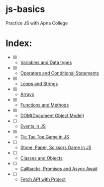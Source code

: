 # js-basics
Practice JS with Apna College
# Index:
- [x] - [Variables and Data types](/L01_VarAndDataTypes.js)
- [x] - [Operators and Conditional Statements](/L02_OperatorsAndConditionalStatements.js)
- [x] - [Loops and Strings](/L03_LoopsAndStrings.js)
- [x] - [Arrays](/L04_Arrays.js)
- [x] - [Functions and Methods](/L05_FunctionsAndMethods.js)
- [x] - [DOM(Document Object Model)](/L06_DOM.js)
- [ ] - [Events in JS](/L08_EventsInJS.js)
- [x] - [Tic Tac Toe Game in JS](/Tic-Tac-Toe/app.js)
- [ ] - [Stone, Paper, Scissors Game in JS]()
- [ ] - [Classes and Objects]()
- [ ] - [Callbacks, Promises and Async Await]()
- [ ] - [Fetch API with Project]()